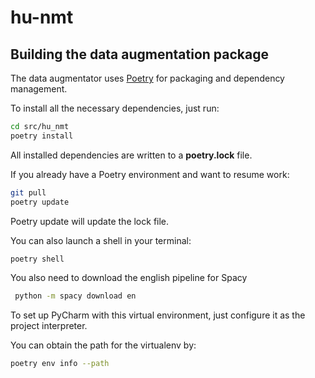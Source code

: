 # hu-nmt



## Building the data augmentation package

The data augmentator uses [Poetry](https://python-poetry.org/) for packaging and dependency management.

To install all the necessary dependencies, just run:
```bash
cd src/hu_nmt
poetry install
```
All installed dependencies are written to a **poetry.lock** file.


If you already have a Poetry environment and want to resume work:
```bash
git pull
poetry update
```
Poetry update will update the lock file.

You can also launch a shell in your terminal:
```bash
poetry shell
```

You also need to download the english pipeline for Spacy
```bash
 python -m spacy download en
```

To set up PyCharm with this virtual environment, just configure it as the project interpreter.

You can obtain the path for the virtualenv by:
```bash
poetry env info --path
```